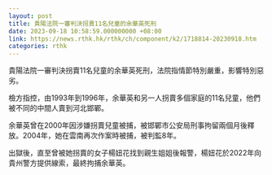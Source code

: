```yaml
---
layout: post
title: 貴陽法院一審判決拐賣11名兒童的余華英死刑
date: 2023-09-18 10:58:59.000000000 +08:00
link: https://news.rthk.hk/rthk/ch/component/k2/1718814-20230918.htm
categories: rthk
---
```


貴陽法院一審判決拐賣11名兒童的余華英死刑，法院指情節特別嚴重，影響特別惡劣。

檢方指控，由1993年到1996年，余華英和另一人拐賣多個家庭的11名兒童，他們被不同的中間人賣到河北邯鄲。

余華英曾在2000年因涉嫌拐賣兒童被捕，被邯鄲市公安局刑事拘留兩個月後釋放。2004年，她在雲南再次作案時被捕，被判監8年。

出獄後，直至曾被她拐賣的女子楊妞花找到親生姐姐後報警，楊妞花於2022年向貴州警方提供線索，最終拘捕余華英。
